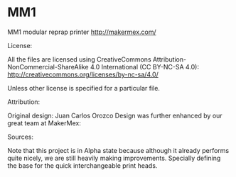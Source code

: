 MM1
===

MM1 modular reprap printer
http://makermex.com/

License:

All the files are licensed using CreativeCommons Attribution-NonCommercial-ShareAlike 4.0 International (CC BY-NC-SA 4.0): http://creativecommons.org/licenses/by-nc-sa/4.0/

Unless other license is specified for a particular file.

Attribution:

Original design: Juan Carlos Orozco
Design was further enhanced by our great team at MakerMex: <Names to be added>

Sources:

Note that this project is in Alpha state because although it already performs quite nicely, we are still heavily making improvements. Specially defining the base for the quick interchangeable print heads.
